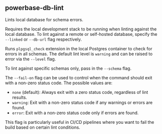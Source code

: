 ## powerbase-db-lint

Lints local database for schema errors.

Requires the local development stack to be running when linting against the local database. To lint against a remote or self-hosted database, specify the `--linked` or `--db-url` flag respectively.

Runs `plpgsql_check` extension in the local Postgres container to check for errors in all schemas. The default lint level is `warning` and can be raised to error via the `--level` flag.

To lint against specific schemas only, pass in the `--schema` flag.

The `--fail-on` flag can be used to control when the command should exit with a non-zero status code. The possible values are:

- `none` (default): Always exit with a zero status code, regardless of lint results.
- `warning`: Exit with a non-zero status code if any warnings or errors are found.
- `error`: Exit with a non-zero status code only if errors are found.

This flag is particularly useful in CI/CD pipelines where you want to fail the build based on certain lint conditions.